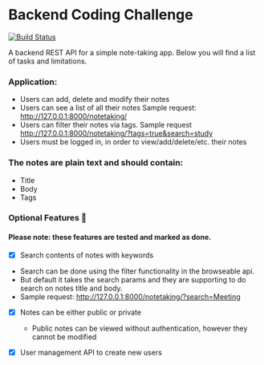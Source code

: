 # Backend Coding Challenge

[![Build Status](https://github.com/Thermondo/backend-code-challenge/actions/workflows/main.yml/badge.svg?event=push)](https://github.com/Thermondo/backend-code-challenge/actions)

A backend REST API for a simple note-taking app. Below you will find a list of tasks and limitations.


### Application:

* Users can add, delete and modify their notes
* Users can see a list of all their notes
  Sample request: http://127.0.0.1:8000/notetaking/
* Users can filter their notes via tags.
  Sample request http://127.0.0.1:8000/notetaking/?tags=true&search=study
* Users must be logged in, in order to view/add/delete/etc. their notes

### The notes are plain text and should contain:

* Title
* Body
* Tags

### Optional Features 🚀
#### Please note: these features are tested and marked as done.

* [x] Search contents of notes with keywords
* Search can be done using the filter functionality in the browseable api.
* But default it takes the search params and they are supporting to do search on notes title and body.
* Sample request: http://127.0.0.1:8000/notetaking/?search=Meeting
* [x] Notes can be either public or private
    * Public notes can be viewed without authentication, however they cannot be modified
* [x] User management API to create new users

